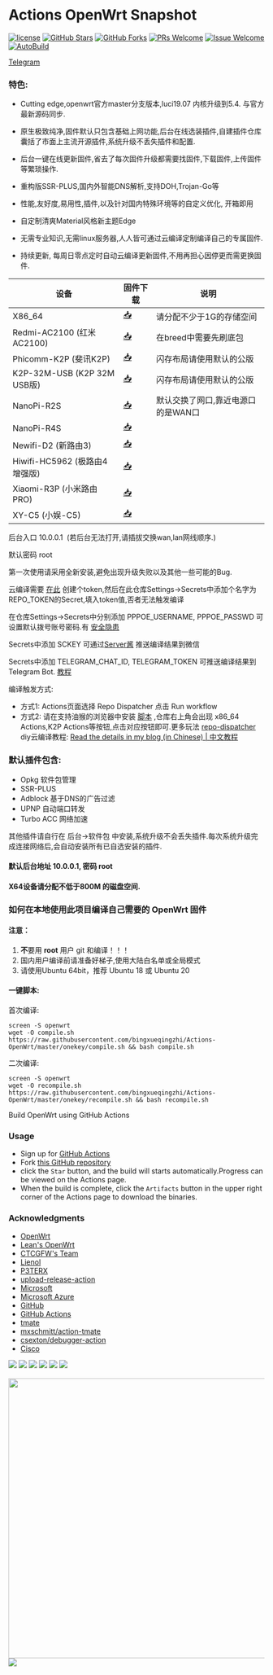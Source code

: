 # Actions OpenWrt Snapshot
[1]: https://img.shields.io/badge/license-GPLV2-brightgreen.svg
[2]: /LICENSE
[3]: https://img.shields.io/badge/PRs-welcome-brightgreen.svg
[4]: https://github.com/garypang13/Actions-OpenWrt/pulls
[5]: https://img.shields.io/badge/Issues-welcome-brightgreen.svg
[6]: https://github.com/garypang13/Actions-OpenWrt/issues/new
[7]: https://img.shields.io/github/v/release/hyird/Action-Openwrt
[8]: https://github.com/garypang13/Actions-OpenWrt/releases
[10]: https://img.shields.io/badge/Contact-telegram-blue
[11]: https://t.me/opwrts
[12]: https://github.com/garypang13/Actions-OpenWrt/workflows/Openwrt-AutoBuild/badge.svg
[13]: https://github.com/garypang13/Actions-OpenWrt/actions

[![license][1]][2]
[![GitHub Stars](https://img.shields.io/github/stars/garypang13/Actions-OpenWrt.svg?style=flat-square&label=Stars)](https://github.com/garypang13/Actions-OpenWrt-Nginx/stargazers)
[![GitHub Forks](https://img.shields.io/github/forks/garypang13/Actions-OpenWrt.svg?style=flat-square&label=Forks)](https://github.com/garypang13/Actions-OpenWrt-Nginx/fork)
[![PRs Welcome][3]][4]
[![Issue Welcome][5]][6]
[![AutoBuild][12]][13]

<a href="https://t.me/opwrts" target="_blank">Telegram</a>
### 特色:

+ Cutting edge,openwrt官方master分支版本,luci19.07 内核升级到5.4. 与官方最新源码同步.

+ 原生极致纯净,固件默认只包含基础上网功能,后台在线选装插件,自建插件仓库囊括了市面上主流开源插件,系统升级不丢失插件和配置.

+ 后台一键在线更新固件,省去了每次固件升级都需要找固件,下载固件,上传固件等繁琐操作.

+ 重构版SSR-PLUS,国内外智能DNS解析,支持DOH,Trojan-Go等

+ 性能,友好度,易用性,插件,以及针对国内特殊环境等的自定义优化, 开箱即用

+ 自定制清爽Material风格新主题Edge

+ 无需专业知识,无需linux服务器,人人皆可通过云编译定制编译自己的专属固件.

+ 持续更新, 每周日零点定时自动云编译更新固件,不用再担心因停更而需更换固件.


| 设备           | 固件下载                                             | 说明                                 |
|----------------|-----------------------------------------------------|--------------------------------------|
| X86_64         | [📥](https://op.supes.top/firmware/x86_64/)         | 请分配不少于1G的存储空间           |
| Redmi-AC2100 (红米AC2100)   | [📥](https://op.supes.top/firmware/redmi-ac2100/)   | 在breed中需要先刷底包                |
| Phicomm-K2P (斐讯K2P)    | [📥](https://op.supes.top/firmware/phicomm-k2p/)    | 闪存布局请使用默认的公版     |
| K2P-32M-USB (K2P 32M USB版)   | [📥](https://op.supes.top/firmware/k2p-32m-usb/)    | 闪存布局请使用默认的公版     |
| NanoPi-R2S    | [📥](https://op.supes.top/firmware/nanopi-r2s/)     | 默认交换了网口,靠近电源口的是WAN口   |
| NanoPi-R4S    | [📥](https://op.supes.top/firmware/nanopi-r4s/)     |    |
| Newifi-D2 (新路由3)      | [📥](https://op.supes.top/firmware/newifi-d2/)      |                                      |
| Hiwifi-HC5962 (极路由4增强版)  | [📥](https://op.supes.top/firmware/hiwifi-hc5962/)  |                                      |
| Xiaomi-R3P (小米路由PRO)    | [📥](https://op.supes.top/firmware/xiaomi-r3p/)     |                                      |
| XY-C5 (小娱-C5)         | [📥](https://op.supes.top/firmware/XY-C5/)          |                                      |


后台入口 10.0.0.1 &nbsp;(若后台无法打开,请插拔交换wan,lan网线顺序.)

默认密码 root

第一次使用请采用全新安装,避免出现升级失败以及其他一些可能的Bug.

云编译需要 [在此](https://github.com/settings/tokens) 创建个token,然后在此仓库Settings->Secrets中添加个名字为REPO_TOKEN的Secret,填入token值,否者无法触发编译

在仓库Settings->Secrets中分别添加 PPPOE_USERNAME, PPPOE_PASSWD 可设置默认拨号账号密码.有 [安全隐患](https://github.com/garypang13/Actions-OpenWrt/issues/23)

Secrets中添加 SCKEY 可通过[Server酱](http://sc.ftqq.com) 推送编译结果到微信

Secrets中添加 TELEGRAM_CHAT_ID, TELEGRAM_TOKEN 可推送编译结果到Telegram Bot. [教程](https://longnight.github.io/2018/12/12/Telegram-Bot-notifications)

编译触发方式: 
   + 方式1: Actions页面选择 Repo Dispatcher 点击 Run workflow
   + 方式2: 请在支持油猴的浏览器中安装 [脚本](https://greasyfork.org/scripts/407616-github-actions-trigger/code/Github%20Actions%20Trigger.user.js) ,仓库右上角会出现 x86_64 Actions,K2P Actions等按钮,点击对应按钮即可.更多玩法 [repo-dispatcher](https://github.com/tete1030/github-repo-dispatcher)
diy云编译教程: [Read the details in my blog (in Chinese) | 中文教程](https://p3terx.com/archives/build-openwrt-with-github-actions.html)

### 默认插件包含:

+ Opkg 软件包管理
+ SSR-PLUS
+ Adblock 基于DNS的广告过滤
+ UPNP 自动端口转发
+ Turbo ACC 网络加速

其他插件请自行在 后台->软件包 中安装,系统升级不会丢失插件.每次系统升级完成连接网络后,会自动安装所有已自选安装的插件.

#### 默认后台地址 10.0.0.1, 密码 root

#### X64设备请分配不低于800M 的磁盘空间.

### 如何在本地使用此项目编译自己需要的 OpenWrt 固件

#### 注意：

1. **不**要用 **root** 用户 git 和编译！！！
2. 国内用户编译前请准备好梯子,使用大陆白名单或全局模式
3. 请使用Ubuntu 64bit，推荐  Ubuntu 18 或 Ubuntu 20

#### 一键脚本:

 首次编译:
```
screen -S openwrt
wget -O compile.sh https://raw.githubusercontent.com/bingxueqingzhi/Actions-OpenWrt/master/onekey/compile.sh && bash compile.sh
```

 二次编译:
```
screen -S openwrt
wget -O recompile.sh https://raw.githubusercontent.com/bingxueqingzhi/Actions-OpenWrt/master/onekey/recompile.sh && bash recompile.sh
```

Build OpenWrt using GitHub Actions

### Usage

- Sign up for [GitHub Actions](https://github.com/features/actions/signup)
- Fork [this GitHub repository](https://github.com/garypang13/Actions-OpenWrt-Nginx)
- click the `Star` button, and the build will starts automatically.Progress can be viewed on the Actions page.
- When the build is complete, click the `Artifacts` button in the upper right corner of the Actions page to download the binaries.

### Acknowledgments
- [OpenWrt](https://github.com/openwrt/openwrt)
- [Lean's OpenWrt](https://github.com/coolsnowwolf/lede)
- [CTCGFW's Team](https://github.com/project-openwrt/openwrt)
- [Lienol](https://github.com/Lienol/openwrt)
- [P3TERX](https://github.com/P3TERX/Actions-OpenWrt/blob/master/LICENSE)
- [upload-release-action](https://github.com/svenstaro/upload-release-action)
- [Microsoft](https://www.microsoft.com)
- [Microsoft Azure](https://azure.microsoft.com)
- [GitHub](https://github.com)
- [GitHub Actions](https://github.com/features/actions)
- [tmate](https://github.com/tmate-io/tmate)
- [mxschmitt/action-tmate](https://github.com/mxschmitt/action-tmate)
- [csexton/debugger-action](https://github.com/csexton/debugger-action)
- [Cisco](https://www.cisco.com/)

![](https://github.com/garypang13/luci-theme-edge/raw/master/Screenshots/1.png)
![](https://github.com/garypang13/luci-theme-edge/raw/master/Screenshots/2.png)
![](https://github.com/garypang13/luci-theme-edge/raw/master/Screenshots/3.png)
![](https://github.com/garypang13/luci-theme-edge/raw/master/Screenshots/8.png)
![](https://github.com/garypang13/luci-theme-edge/raw/master/Screenshots/4.png)
![](https://github.com/garypang13/luci-theme-edge/raw/master/Screenshots/5.png)
<br/>
<br />
<img src="https://github.com/garypang13/luci-theme-edge/raw/master/Screenshots/6.png" width="550" />
![](https://github.com/garypang13/luci-theme-edge/raw/master/Screenshots/7.png)
